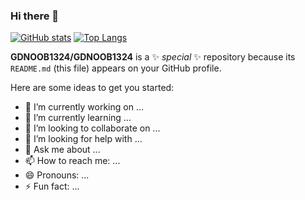 ### Hi there 👋

[![GitHub stats](https://github-readme-stats.vercel.app/api?username=GDNOOB1324)](https://github.com/anuraghazra/github-readme-stats)
[![Top Langs](https://github-readme-stats.vercel.app/api/top-langs/?username=GDNOOB1324)](https://github.com/anuraghazra/github-readme-stats)

**GDNOOB1324/GDNOOB1324** is a ✨ _special_ ✨ repository because its `README.md` (this file) appears on your GitHub profile.

Here are some ideas to get you started:

- 🔭 I’m currently working on ...
- 🌱 I’m currently learning ...
- 👯 I’m looking to collaborate on ...
- 🤔 I’m looking for help with ...
- 💬 Ask me about ...
- 📫 How to reach me: ...
- 😄 Pronouns: ...
- ⚡ Fun fact: ...
